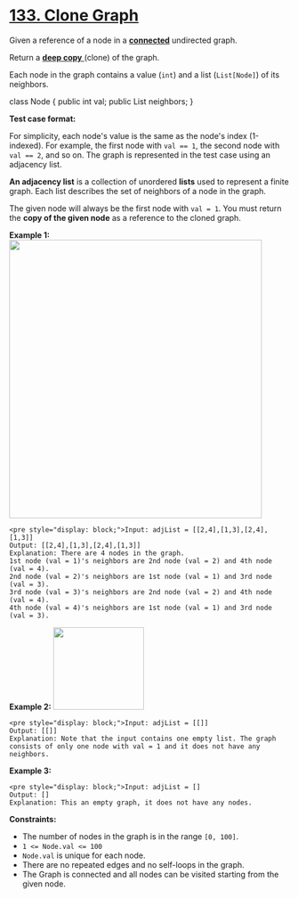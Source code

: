 # [133. Clone Graph](https://leetcode.com/problems/clone-graph/description/)

Given a reference of a node in a **<a href="https://en.wikipedia.org/wiki/Connectivity_(graph_theory)#Connected_graph" target="_blank">connected</a>** undirected graph.

Return a <a href="https://en.wikipedia.org/wiki/Object_copying#Deep_copy" target="_blank">**deep copy** </a> (clone) of the graph.

Each node in the graph contains a value (`int`) and a list (`List[Node]`) of its neighbors.

class Node { public int val; public List<Node> neighbors; }

**Test case format:**

For simplicity, each node's value is the same as the node's index (1-indexed). For example, the first node with `val == 1`, the second node with `val == 2`, and so on. The graph is represented in the test case using an adjacency list.

<b>An adjacency list</b> is a collection of unordered <b>lists</b> used to represent a finite graph. Each list describes the set of neighbors of a node in the graph.

The given node will always be the first node with `val = 1`. You must return the **copy of the given node** as a reference to the cloned graph.

**Example 1:** <img alt="" src="https://assets.leetcode.com/uploads/2019/11/04/133_clone_graph_question.png" style="width: 454px; height: 500px;">

```
<pre style="display: block;">Input: adjList = [[2,4],[1,3],[2,4],[1,3]]
Output: [[2,4],[1,3],[2,4],[1,3]]
Explanation: There are 4 nodes in the graph.
1st node (val = 1)'s neighbors are 2nd node (val = 2) and 4th node (val = 4).
2nd node (val = 2)'s neighbors are 1st node (val = 1) and 3rd node (val = 3).
3rd node (val = 3)'s neighbors are 2nd node (val = 2) and 4th node (val = 4).
4th node (val = 4)'s neighbors are 1st node (val = 1) and 3rd node (val = 3).
```

**Example 2:** <img alt="" src="https://assets.leetcode.com/uploads/2020/01/07/graph.png" style="width: 163px; height: 148px;">

```
<pre style="display: block;">Input: adjList = [[]]
Output: [[]]
Explanation: Note that the input contains one empty list. The graph consists of only one node with val = 1 and it does not have any neighbors.
```

**Example 3:**

```
<pre style="display: block;">Input: adjList = []
Output: []
Explanation: This an empty graph, it does not have any nodes.
```

**Constraints:**

-   The number of nodes in the graph is in the range `[0, 100]`.
-   `1 <= Node.val <= 100`
-   `Node.val` is unique for each node.
-   There are no repeated edges and no self-loops in the graph.
-   The Graph is connected and all nodes can be visited starting from the given node.
